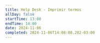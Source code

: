 ```yaml
---
title: Help Desk - Imprimir termos 
allDay: false
startTime: 13:00
endTime: 14:00
date: 2024-11-06
completed: 2024-11-06T14:08:08.282-03:00
---
```

